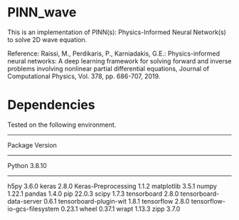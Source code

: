 # PINN_wave

This is an implementation of PINN(s): Physics-Informed Neural Network(s) to solve 2D wave equation. 

Reference:
Raissi, M., Perdikaris, P., Karniadakis,  G.E.: Physics-informed neural networks: A deep learning framework for solving forward and inverse problems involving nonlinear partial differential equations, Journal of Computational Physics, Vol. 378, pp. 686-707, 2019. 


# Dependencies
Tested on the following environment. 

---------------------------- -------------------
Package                      Version
---------------------------- -------------------
Python                       3.8.10
---------------------------- -------------------
h5py                         3.6.0
keras                        2.8.0
Keras-Preprocessing          1.1.2
matplotlib                   3.5.1
numpy                        1.22.1
pandas                       1.4.0
pip                          22.0.3
scipy                        1.7.3
tensorboard                  2.8.0
tensorboard-data-server      0.6.1
tensorboard-plugin-wit       1.8.1
tensorflow                   2.8.0
tensorflow-io-gcs-filesystem 0.23.1
wheel                        0.37.1
wrapt                        1.13.3
zipp                         3.7.0
